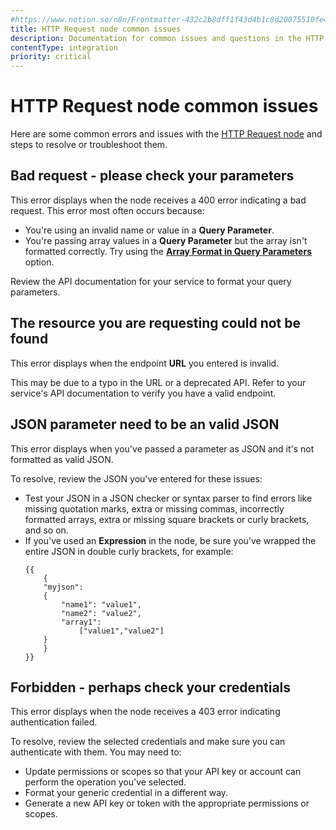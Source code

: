 ```yaml
---
#https://www.notion.so/n8n/Frontmatter-432c2b8dff1f43d4b1c8d20075510fe4
title: HTTP Request node common issues 
description: Documentation for common issues and questions in the HTTP Request node in n8n, a workflow automation platform. Includes details of the issue and suggested resolutions.
contentType: integration
priority: critical
---
```


# HTTP Request node common issues

Here are some common errors and issues with the [HTTP Request node](/integrations/builtin/app-nodes/n8n-nodes-langchain.openai/) and steps to resolve or troubleshoot them.

## Bad request - please check your parameters

This error displays when the node receives a 400 error indicating a bad request. This error most often occurs because:

* You're using an invalid name or value in a **Query Parameter**.
* You're passing array values in a **Query Parameter** but the array isn't formatted correctly. Try using the [**Array Format in Query Parameters**](/integrations/builtin/core-nodes/n8n-nodes-base.httprequest/#array-format-in-query-parameters) option.

Review the API documentation for your service to format your query parameters.

<!-- vale off -->
## The resource you are requesting could not be found
<!-- vale on -->

This error displays when the endpoint **URL** you entered is invalid.

This may be due to a typo in the URL or a deprecated API. Refer to your service's API documentation to verify you have a valid endpoint.

## JSON parameter need to be an valid JSON

This error displays when you've passed a parameter as JSON and it's not formatted as valid JSON.

To resolve, review the JSON you've entered for these issues:

* Test your JSON in a JSON checker or syntax parser to find errors like missing quotation marks, extra or missing commas, incorrectly formatted arrays, extra or missing square brackets or curly brackets, and so on.
* If you've used an **Expression** in the node, be sure you've wrapped the entire JSON in double curly brackets, for example:
    ```
    {{
        {
        "myjson":
        {
            "name1": "value1",
            "name2": "value2",
            "array1":
                ["value1","value2"]
        }
        }
    }}
    ```

## Forbidden - perhaps check your credentials

This error displays when the node receives a 403 error indicating authentication failed.

To resolve, review the selected credentials and make sure you can authenticate with them. You may need to:

* Update permissions or scopes so that your API key or account can perform the operation you've selected.
* Format your generic credential in a different way.
* Generate a new API key or token with the appropriate permissions or scopes.
